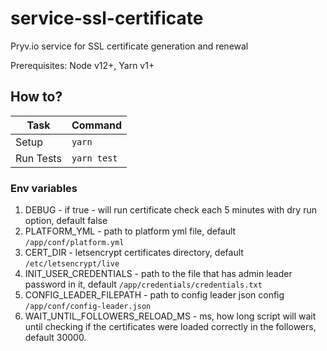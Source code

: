 # service-ssl-certificate
Pryv.io service for SSL certificate generation and renewal

Prerequisites: Node v12+, Yarn v1+

## How to?

| Task                              | Command                        |
| --------------------------------- | ------------------------------ |
| Setup                             | `yarn`                         |
| Run Tests                         | `yarn test`                    |

### Env variables

1) DEBUG - if true - will run certificate check each 5 minutes with dry run option, default false
2) PLATFORM_YML - path to platform yml file, default `/app/conf/platform.yml`
3) CERT_DIR - letsencrypt certificates directory, default `/etc/letsencrypt/live`
4) INIT_USER_CREDENTIALS - path to the file that has admin leader password in it, default `/app/credentials/credentials.txt`
5) CONFIG_LEADER_FILEPATH - path to config leader json config `/app/conf/config-leader.json`
6) WAIT_UNTIL_FOLLOWERS_RELOAD_MS - ms, how long script will wait until checking if the certificates were loaded correctly in the followers, default 30000.
